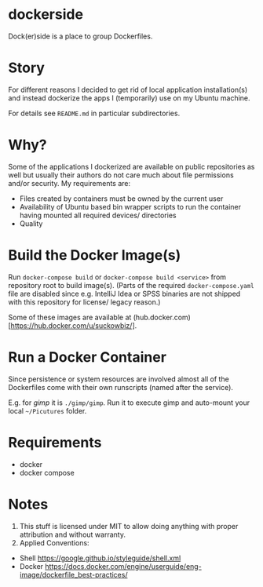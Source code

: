 # dockerside
Dock(er)side is a place to group Dockerfiles.

# Story
For different reasons I decided to get rid of local application installation(s) 
and instead dockerize the apps I (temporarily) use on my Ubuntu machine.

For details see `README.md` in particular subdirectories.

# Why?
Some of the applications I dockerized are available on public repositories as well
but usually their authors do not care much about file permissions and/or 
security. My requirements are:
- Files created by containers must be owned by the current user
- Availability of Ubuntu based bin wrapper scripts to run the container having mounted 
  all required devices/ directories
- Quality

# Build the Docker Image(s)
Run `docker-compose build` or `docker-compose build <service>` from 
repository root to build image(s). (Parts of the required `docker-compose.yaml` 
file are disabled since e.g. IntelliJ Idea or SPSS binaries are not 
shipped with this repository for license/ legacy reason.) 

Some of these images are available at (hub.docker.com)[https://hub.docker.com/u/suckowbiz/]. 

# Run a Docker Container
Since persistence or system resources are involved almost all of the Dockerfiles 
come with their own runscripts (named after the service).   

E.g. for *gimp* it is `./gimp/gimp`. Run it to execute gimp and auto-mount your local `~/Picutures` folder.

# Requirements
- docker
- docker compose

# Notes
 1. This stuff is licensed under MIT to allow doing anything with proper attribution and without warranty.
 2. Applied Conventions:
   - Shell https://google.github.io/styleguide/shell.xml
   - Docker https://docs.docker.com/engine/userguide/eng-image/dockerfile_best-practices/